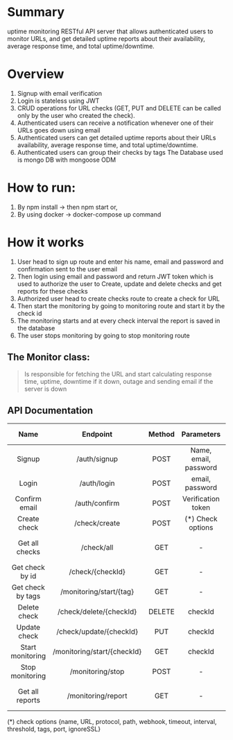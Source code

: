 # Summary 
uptime monitoring RESTful API server that allows authenticated users to monitor URLs, and get detailed uptime reports about their availability, average response time, and total uptime/downtime.
# Overview
  1.	Signup with email verification 
  2.	Login is stateless using JWT
  3.	CRUD operations for URL checks (GET, PUT and DELETE can be called only by the user who created the check).
  4.	Authenticated users can receive a notification whenever one of their URLs goes down using email 
  5.	Authenticated users can get detailed uptime reports about their URLs availability, average response time, and total uptime/downtime.
  6.	Authenticated users can group their checks by tags 
The Database used is mongo DB with mongoose ODM
# How to run: 
1.	By npm install -> then npm start or,
2.	By using docker -> docker-compose up command
# How it works
  1.	User head to sign up route and enter his name, email and password and confirmation sent to the user email
  2.	Then login using email and password and return JWT token which is used to authorize the user to Create, update and delete checks and get reports for these checks
  3.	Authorized user head to create checks route to create a check for URL 
  4.	Then start the monitoring by going to monitoring route and start it by the check id
  5.	The monitoring starts and at every check interval the report is saved in the database
  6.	The user stops monitoring by going to stop monitoring route

## The Monitor class:
> Is responsible for fetching the URL and start calculating response time, uptime, downtime if it down, outage and sending email if the server is down 
 
## API Documentation
|  Name |	Endpoint |	Method |	Parameters |	Response Code | Response	|
| :----------: |:-----------:|:-------:|:--------:|:----------:|:----------:|
|Signup|	/auth/signup|	POST|	Name, email, password |	201	|The user id|
|Login|	/auth/login|	POST|	email, password	|200	|Login token and user id|
|Confirm email|	/auth/confirm|	POST|	Verification token|	200	|
|Create check|	/check/create|	POST|	(*) Check options|	201	| Check id |
|Get all checks|	/check/all|	GET	|-|	200	|All authenticated user checks|
|Get check by id|	/check/{checkId}|	GET	|-|	200	|Check object by id|
|Get check by tags|	/monitoring/start/{tag}|	GET	|-|	200|	Check object by tag|
|Delete check|	/check/delete/{checkId}|	DELETE|	checkId	| 200	|
|Update check|	/check/update/{checkId}	|PUT	|checkId |	200	 | The updated check |
|Start monitoring|	/monitoring/start/{checkId}	|GET	|checkId	|200	|
|Stop monitoring|	/monitoring/stop	|POST|	-	|200	|
|Get all reports|	/monitoring/report	|GET	|-	| 200	| All authenticated user reports|

(*) check options {name, URL, protocol, path, webhook, timeout, interval, threshold, tags, port, ignoreSSL}
